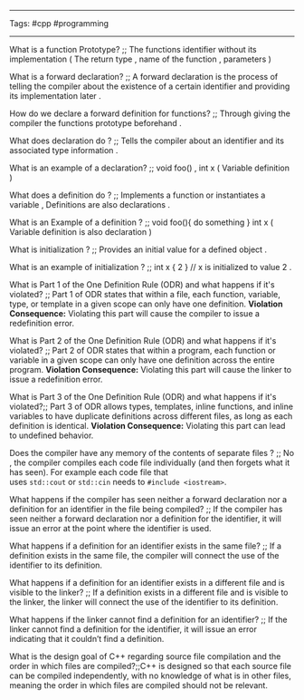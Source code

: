 ___
Tags: #cpp #programming
___
What is a function Prototype? ;; The functions identifier without its implementation ( The return type , name of the function , parameters )
<!--SR:!2025-03-16,2,230-->

What is a forward declaration? ;; A forward declaration is the process of telling the compiler about the existence of a certain identifier and providing its implementation later .
<!--SR:!2025-03-16,2,250-->

How do we declare a forward definition for functions? ;; Through giving the compiler the functions prototype beforehand .
<!--SR:!2025-03-16,2,250-->

What does declaration do ? ;; Tells the compiler about an identifier and its associated type information .
<!--SR:!2025-03-15,1,210-->

What is an example of a declaration? ;; void foo() , int x ( Variable definition )
<!--SR:!2025-03-25,11,270-->

What does a definition do ? ;; Implements a function or instantiates a variable , Definitions are also declarations .
<!--SR:!2025-03-16,2,230-->

What is an Example of a definition ? ;; void foo(){ do something } int x ( Variable definition is also declaration )
<!--SR:!2025-03-23,9,250-->

What is initialization ? ;; Provides an initial value for a defined object .
<!--SR:!2025-03-22,8,250-->

What is an example of initialization ? ;; int x { 2 } // x is initialized to value 2 .
<!--SR:!2025-03-21,7,250-->

What is Part 1 of the One Definition Rule (ODR) and what happens if it's violated? ;; Part 1 of ODR states that within a file, each function, variable, type, or template in a given scope can only have one definition.  **Violation Consequence:** Violating this part will cause the compiler to issue a redefinition error.
<!--SR:!2025-03-16,2,230-->

What is Part 2 of the One Definition Rule (ODR) and what happens if it's violated? ;; Part 2 of ODR states that within a program, each function or variable in a given scope can only have one definition across the entire program.   **Violation Consequence:** Violating this part will cause the linker to issue a redefinition error.
<!--SR:!2025-03-16,2,230-->

What is Part 3 of the One Definition Rule (ODR) and what happens if it's violated?;; Part 3 of ODR allows types, templates, inline functions, and inline variables to have duplicate definitions across different files, as long as each definition is identical.  **Violation Consequence:** Violating this part can lead to undefined behavior.
<!--SR:!2025-03-15,1,210-->

Does the compiler have any memory of the contents of separate files ? ;; No , the compiler compiles each code file individually (and then forgets what it has seen). For example each code file that uses `std::cout` or `std::cin` needs to `#include <iostream>`.
<!--SR:!2025-03-17,3,250-->

What happens if the compiler has seen neither a forward declaration nor a definition for an identifier in the file being compiled? ;; If the compiler has seen neither a forward declaration nor a definition for the identifier, it will issue an error at the point where the identifier is used.
<!--SR:!2025-03-22,8,250-->

What happens if a definition for an identifier exists in the same file? ;; If a definition exists in the same file, the compiler will connect the use of the identifier to its definition.
<!--SR:!2025-03-16,2,230-->

What happens if a definition for an identifier exists in a different file and is visible to the linker? ;; If a definition exists in a different file and is visible to the linker, the linker will connect the use of the identifier to its definition.
<!--SR:!2025-03-21,7,250-->

What happens if the linker cannot find a definition for an identifier? ;; If the linker cannot find a definition for the identifier, it will issue an error indicating that it couldn’t find a definition.
<!--SR:!2025-03-16,2,230-->

What is the design goal of C++ regarding source file compilation and the order in which files are compiled?;;C++ is designed so that each source file can be compiled independently, with no knowledge of what is in other files, meaning the order in which files are compiled should not be relevant.
<!--SR:!2025-03-16,2,230-->